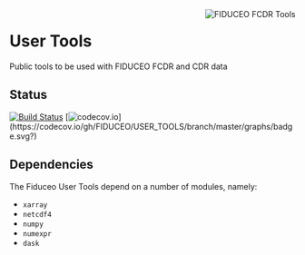 <img alt="FIDUCEO FCDR Tools" align="right" src="http://www.fiduceo.eu/sites/default/files/FIDUCEO-logo.png" />

# User Tools
Public tools to be used with FIDUCEO FCDR and CDR data

## Status
[![Build Status](https://travis-ci.org/FIDUCEO/USER_TOOLS.svg?branch=master)](https://travis-ci.org/FIDUCEO/USER_TOOLS)
[![codecov.io](https://codecov.io/gh/FIDUCEO/USER_TOOLS/branch/master/graphs/badge.svg?)](https://codecov.io/gh/FIDUCEO/USER_TOOLS/branch/master/graphs/badge.svg?)

## Dependencies

The Fiduceo User Tools depend on a number of modules, namely:

* `xarray`
* `netcdf4`
* `numpy`
* `numexpr`
* `dask`